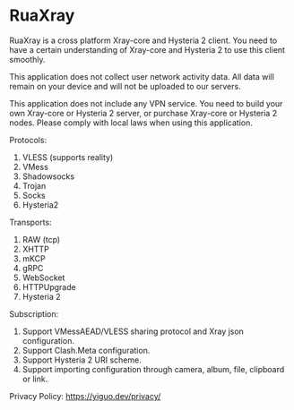 # RuaXray

RuaXray is a cross platform Xray-core and Hysteria 2 client. You need to have a certain understanding of Xray-core and Hysteria 2 to use this client smoothly.


This application does not collect user network activity data. All data will remain on your device and will not be uploaded to our servers.


This application does not include any VPN service. You need to build your own Xray-core or Hysteria 2 server, or purchase Xray-core or Hysteria 2 nodes. Please comply with local laws when using this application.


Protocols:

1. VLESS (supports reality)
2. VMess
3. Shadowsocks
4. Trojan
5. Socks
6. Hysteria2


Transports:

1. RAW (tcp)
2. XHTTP
3. mKCP
4. gRPC
5. WebSocket
6. HTTPUpgrade
7. Hysteria 2


Subscription:

1. Support VMessAEAD/VLESS sharing protocol and Xray json configuration.
2. Support Clash.Meta configuration.
3. Support Hysteria 2 URI scheme.
4. Support importing configuration through camera, album, file, clipboard or link.

Privacy Policy: https://yiguo.dev/privacy/
